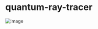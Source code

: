 # quantum-ray-tracer

![image](https://thumbs.dreamstime.com/b/%D0%B3%D1%80%D0%B5%D1%87%D0%B5%D1%81%D0%BA%D0%BE%D0%B5-%D0%BF%D0%B8%D1%81%D1%8C%D0%BC%D0%BE-lambda-%D0%B8-%D1%84-%D0%B0%D0%B3-%D1%80%D0%B0-%D1%83%D0%B3%D0%B8-%D1%8F-%D1%81%D0%BE%D0%B1%D1%8B%D1%82%D0%B8%D1%8F-%D0%B3%D0%B5%D0%B9-%D0%BF%D0%B0%D1%80%D0%B0-%D0%B0-%D0%B8-%D1%8E%D1%81%D1%82%D1%80%D0%B0%D1%86%D0%B8%D0%B8-95178162.jpg)
